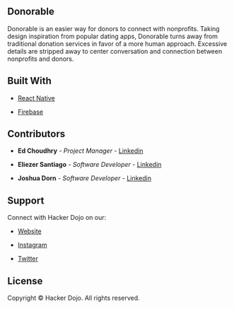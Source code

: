 Donorable
---

Donorable is an easier way for donors to connect with nonprofits. Taking design inspiration from popular dating apps, Donorable turns away from traditional donation services in favor of a more human approach. Excessive details are stripped away to center conversation and connection between nonprofits and donors.


Built With
---

* [React Native](https://reactnative.dev/)

* [Firebase](https://firebase.google.com/)


Contributors 
---

* **Ed Choudhry** - *Project Manager* - [Linkedin](https://www.linkedin.com/in/echoudhry/)

* **Eliezer Santiago** - *Software Developer* - [Linkedin](https://www.linkedin.com/in/eliezer-santiago-aaa653148/) 

* **Joshua Dorn** - *Software Developer* - [Linkedin](https://www.linkedin.com/in/joshdorn/)


Support 
---

Connect with Hacker Dojo on our:

* [Website](https://hackerdojo.com)

* [Instagram](https://www.instagram.com/hackerdojo/)

* [Twitter](https://twitter.com/hackerdojo)


License
---

Copyright © Hacker Dojo. All rights reserved.
